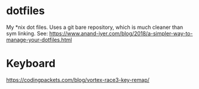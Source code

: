# dotfiles
My *nix dot files. Uses a git bare repository, which is much cleaner than sym linking. See: https://www.anand-iyer.com/blog/2018/a-simpler-way-to-manage-your-dotfiles.html

# Keyboard

https://codingpackets.com/blog/vortex-race3-key-remap/
